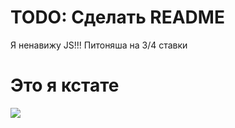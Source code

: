# TODO: Сделать README
Я ненавижу JS!!!
Питоняша на 3/4 ставки

# Это я кстате
![](https://github.com/niceguy135/niceguy135/blob/main/me_for_real.gif)
